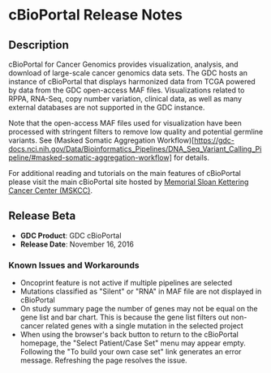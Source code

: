# cBioPortal Release Notes

## Description

cBioPortal for Cancer Genomics provides visualization, analysis, and download of large-scale cancer genomics data sets.  The GDC hosts an instance of cBioPortal that displays harmonized data from TCGA powered by data from the GDC open-access MAF files. Visualizations related to RPPA, RNA-Seq, copy number variation, clinical data, as well as many external databases are not supported in the GDC instance.

Note that the open-access MAF files used for visualization have been processed with stringent filters to remove low quality and potential germline variants. See (Masked Somatic Aggregation Workflow)[https://gdc-docs.nci.nih.gov/Data/Bioinformatics_Pipelines/DNA_Seq_Variant_Calling_Pipeline/#masked-somatic-aggregation-workflow] for details.

For additional reading and tutorials on the main features of cBioPortal please visit the main cBioPortal site hosted by [Memorial Sloan Kettering Cancer Center (MSKCC)](http://www.cbioportal.org/).

## Release Beta

* __GDC Product__: GDC cBioPortal
* __Release Date__: November 16, 2016


### Known Issues and Workarounds
*  Oncoprint feature is not active if multiple pipelines are selected <!--SV-512-->
*  Mutations classified as "Silent" or "RNA" in MAF file are not displayed in cBioPortal <!--SV-516-->
*  On study summary page the number of genes may not be equal on the gene list and bar chart.  This is because the gene list filters out non-cancer related genes with a single mutation in the selected project <!--SV-516-->
*  When using the browser's back button to return to the cBioPortal homepage, the "Select Patient/Case Set" menu may appear empty. Following the "To build your own case set" link generates an error message. Refreshing the page resolves the issue. <!-- SV-425 -->
